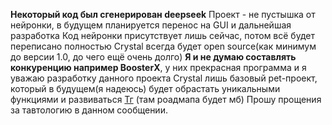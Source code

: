 **Некоторый код был сгенерирован deepseek**
Проект - не пустышка от нейронки, в будущем планируется перенос на GUI и дальнейшая разработка
Код нейронки присутствует лишь сейчас, потом всё будет переписано полностью
Crystal всегда будет open source(как минимум до версии 1.0, до чего ещё очень долго)
**Я и не думаю составлять конкуренцию например BoosterX**, у них прекрасная программа и я уважаю разработку данного проекта
Crystal лишь базовый pet-проект, который в будущем(я надеюсь) будет обрастать уникальными функциями и развиваться
[Тг]('example.com') (там роадмапа будет мб)
Прошу прощения за тавтологию в данном сообщении.